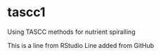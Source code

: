 # tascc1
Using TASCC methods for nutrient spiralling

This is a line from RStudio
Line added from GitHub
